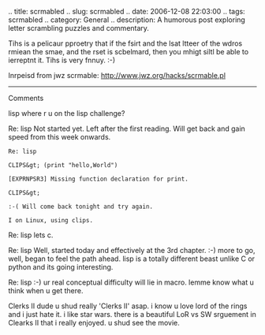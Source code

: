 .. title: scrmabled
.. slug: scrmabled
.. date: 2006-12-08 22:03:00
.. tags: scrmabled
.. category: General
.. description: A humorous post exploring letter scrambling puzzles and commentary.

Tihs is a pelicaur pproetry that if the fsirt and the lsat ltteer of the wdros
rmiean the smae, and the rset is scbelmard, then you mhigt siltl be able to
ierreptnt it. Tihs is very fnnuy. :-)

Inrpeisd from jwz scrmable: http://www.jwz.org/hacks/scrmable.pl

----

Comments


lisp
where r u on the lisp challenge?


Re: lisp
Not started yet. Left after the first reading. Will get back and gain speed from this week onwards.

```
Re: lisp

CLIPS&gt; (print "hello,World")

[EXPRNPSR3] Missing function declaration for print.

CLIPS&gt;

:-( Will come back tonight and try again.

I on Linux, using clips.
```

Re: lisp
lets c.

Re: lisp
Well, started today and effectively at the 3rd chapter. :-)
more to go, well, began to feel the path ahead. lisp is a totally different beast unlike C or python and its going interesting.

Re: lisp
:-)
ur real conceptual difficulty will lie in macro. lemme know what u think when u get there.

Clerks II
dude u shud really 'Clerks II' asap. i know u love lord of the rings and i just
hate it. i like star wars. there is a beautiful LoR vs SW srguement in Clearks
II that i really enjoyed. u shud see the movie.
